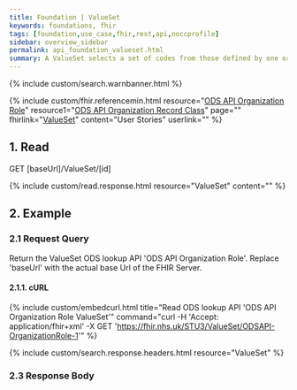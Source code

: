 ```yaml
---
title: Foundation | ValueSet
keywords: foundations, fhir
tags: [foundation,use_case,fhir,rest,api,noccprofile]
sidebar: overview_sidebar
permalink: api_foundation_valueset.html
summary: A ValueSet selects a set of codes from those defined by one or more code systems.
---
```


{% include custom/search.warnbanner.html %}

{% include custom/fhir.referencemin.html resource="[ODS API Organization Role](https://fhir.nhs.uk/STU3/ValueSet/ODSAPI-OrganizationRole-1)" resource1="[ODS API Organization Record Class](https://fhir.nhs.uk/STU3/ValueSet/ODSAPI-OrganizationRecordClass-1)" page="" fhirlink="[ValueSet](http://www.hl7.org/fhir/stu3/valueset.html)" content="User Stories" userlink="" %}


## 1. Read ##

<div markdown="span" class="alert alert-success" role="alert">
GET [baseUrl]/ValueSet/[id]</div>

{% include custom/read.response.html resource="ValueSet" content="" %}

## 2. Example ##

### 2.1 Request Query ###

Return the ValueSet ODS lookup API 'ODS API Organization Role'. Replace 'baseUrl' with the actual base Url of the FHIR Server.

#### 2.1.1. cURL ####

{% include custom/embedcurl.html title="Read ODS lookup API 'ODS API Organization Role ValueSet'" command="curl -H 'Accept: application/fhir+xml' -X GET  'https://fhir.nhs.uk/STU3/ValueSet/ODSAPI-OrganizationRole-1'" %}

{% include custom/search.response.headers.html resource="ValueSet"  %}

### 2.3 Response Body ###

<script src="https://gist.github.com/IOPS-DEV/b28db7655f3a4fdf921f249bedc316cc.js"></script>
